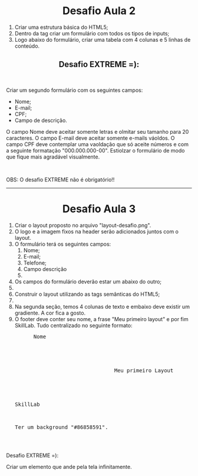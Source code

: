 <h1 style="text-align:center"><strong>Desafio Aula 2</strong></h1>

<ol>
    <li>Criar uma estrutura básica do HTML5;</li>
    <li>Dentro da tag <body> criar um formulário com todos os tipos de inputs;</li>
    <li>Logo abaixo do formulário, criar uma tabela com 4 colunas e 5 linhas de conteúdo.</li>
</ol> 

<h2 style="text-align:center"><strong>Desafio EXTREME =):</strong></h2> 
<br>
<p>Criar um segundo formulário com os seguintes campos:</p>

<ul>
    <li>Nome;</li>
    <li>E-mail;</li>
    <li>CPF;</li>
    <li>Campo de descrição.</li>
</ul>
    
<p style="text-align="justify">O campo Nome deve aceitar somente letras e olmitar seu tamanho para 20 caracteres. O campo E-mail deve aceitar somente e-mails váoldos. O campo CPF deve contemplar uma vaoldação que só aceite números e com a seguinte formatação "000.000.000-00". Estiolzar o formulário de modo que fique mais agradável visualmente.</p>
<br>
<p>OBS: O desafio EXTREME não é obrigatório!!</p>

 <hr>
<h1 style="text-align:center"><strong>Desafio Aula 3</strong></h1>
<ol>    
    <li>Criar o layout proposto no arquivo "layout-desafio.png".</li>
    <li>O logo e a imagem fixos na header serão adicionados juntos com  o layout.</li>
    <li>O formulário terá os seguintes campos:
        <ol>
            <li>Nome;</li>
            <li>E-mail;</li>
            <li>Telefone;</li> 
            <li>Campo descrição<li>
        </ol></li>
    <li>Os campos do formulário deverão estar um abaixo do outro;<li>
    <li>Construir o layout utilizando as tags semânticas do HTML5;<li>
    <li>Na segunda seção, temos 4 colunas de texto e embaixo deve existir um gradiente. A cor fica a gosto.</li>
    <li>O footer deve conter seu nome, a frase "Meu primeiro layout" e por fim SkillLab. Tudo centralizado no seguinte formato:<pre>      Nome<pre><br>
    <pre>                                Meu primeiro Layout</pre><br>
                                                                        <pre>SkillLab</pre><li>
    <li>Ter um background "#86858591".</li>
    </ol>

<p>Desafio EXTREME =):</p>
<p>Criar um elemento que ande pela tela infinitamente.</p>
